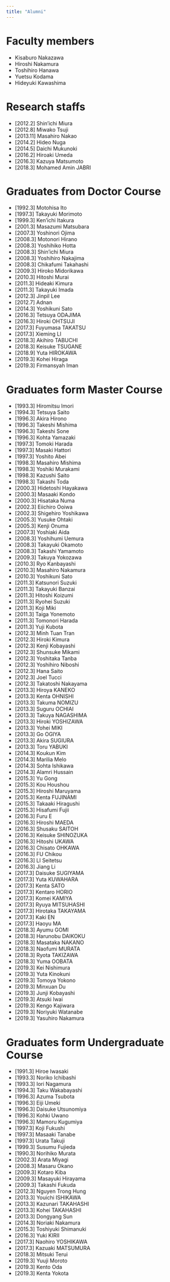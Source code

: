 ```yaml
---
title: "Alumni"
---
```


# Faculty members

- Kisaburo Nakazawa
- Hiroshi Nakamura
- Toshihiro Hanawa
- Yuetsu Kodama
- Hideyuki Kawashima

# Research staffs

- [2012.2] Shin’ichi Miura
- [2012.8] Miwako Tsuji
- [2013.11] Masahiro Nakao
- [2014.2] Hideo Nuga
- [2014.5] Daichi Mukunoki
- [2016.2] Hiroaki Umeda
- [2016.3] Kazuya Matsumoto
- [2018.3] Mohamed Amin JABRI

# Graduates from Doctor Course

- [1992.3] Motohisa Ito
- [1997.3] Takayuki Morimoto
- [1999.3] Ken’ichi Itakura
- [2001.3] Masazumi Matsubara
- [2007.3] Yoshinori Ojima
- [2008.3] Motonori Hirano
- [2008.3] Yoshihiko Hotta
- [2008.3] Shin’ichi Miura
- [2008.3] Yoshihiro Nakajima
- [2008.3] Chikafumi Takahashi
- [2009.3] Hiroko Midorikawa
- [2010.3] Hitoshi Murai
- [2011.3] Hideaki Kimura
- [2011.3] Takayuki Imada
- [2012.3] Jinpil Lee
- [2012.7] Adnan
- [2014.3] Yoshikuni Sato
- [2016.3] Tetsuya ODAJIMA
- [2016.3] Hiroki OHTSUJI
- [2017.3] Fuyumasa TAKATSU
- [2017.3] Xieming LI
- [2018.3] Akihiro TABUCHI
- [2018.3] Keisuke TSUGANE
- [2018.9] Yuta HIROKAWA
- [2019.3] Kohei Hiraga
- [2019.3] Firmansyah Iman

# Graduates form Master Course

- [1993.3] Hiromitsu Imori
- [1994.3] Tetsuya Saito
- [1996.3] Akira Hirono
- [1996.3] Takeshi Mishima
- [1996.3] Takeshi Sone
- [1996.3] Kohta Yamazaki
- [1997.3] Tomoki Harada
- [1997.3] Masaki Hattori
- [1997.3] Yoshito Abei
- [1998.3] Masahiro Mishima
- [1998.3] Yoshiki Murakami
- [1998.3] Kazushi Saito
- [1998.3] Takashi Toda
- [2000.3] Hidetoshi Hayakawa
- [2000.3] Masaaki Kondo
- [2000.3] Hisataka Numa
- [2002.3] Eiichiro Ooiwa
- [2002.3] Shigehiro Yoshikawa
- [2005.3] Yusuke Ohtaki
- [2005.3] Kenji Onuma
- [2007.3] Yoshiaki Aida
- [2008.3] Yoshihumi Uemura
- [2008.3] Takayuki Okamoto
- [2008.3] Takashi Yamamoto
- [2009.3] Takuya Yokozawa
- [2010.3] Ryo Kanbayashi
- [2010.3] Masahiro Nakamura
- [2010.3] Yoshikuni Sato
- [2011.3] Katsunori Suzuki
- [2011.3] Takayuki Banzai
- [2011.3] Hitoshi Koizumi
- [2011.3] Ryohei Suzuki
- [2011.3] Koji Miki
- [2011.3] Taiga Yonemoto
- [2011.3] Tomonori Harada
- [2011.3] Yuji Kubota
- [2012.3] Minh Tuan Tran
- [2012.3] Hiroki Kimura
- [2012.3] Kenji Kobayashi
- [2012.3] Shunsuke Mikami
- [2012.3] Yoshitaka Tanba
- [2012.3] Yoshihiro Niboshi
- [2012.3] Hana Saito
- [2012.3] Joel Tucci
- [2012.3] Takatoshi Nakayama
- [2013.3] Hiroya KANEKO
- [2013.3] Kenta OHNISHI
- [2013.3] Takuma NOMIZU
- [2013.3] Suguru OCHIAI
- [2013.3] Takuya NAGASHIMA
- [2013.3] Hiroki YOSHIZAWA
- [2013.3] Yohei MIKI
- [2013.3] Go OGIYA
- [2013.3] Akira SUGIURA
- [2013.3] Toru YABUKI
- [2014.3] Koukun Kim
- [2014.3] Marilia Melo
- [2014.3] Sohta Ishikawa
- [2014.3] Alamri Hussain
- [2015.3] Yu Gong
- [2015.3] Kou Houshou
- [2015.3] Hiroshi Maruyama
- [2015.3] Kenta FUJINAMI
- [2015.3] Takaaki Hiragushi
- [2015.3] Hisafumi Fujii
- [2016.3] Furu E
- [2016.3] Hiroshi MAEDA
- [2016.3] Shusaku SAITOH
- [2016.3] Keisuke SHINOZUKA
- [2016.3] Hitoshi UKAWA
- [2016.3] Chisato OHKAWA
- [2016.3] FU Chikou
- [2016.3] LI Seitetsu
- [2016.3] Jiang Li
- [2017.3] Daisuke SUGIYAMA
- [2017.3] Yuta KUWAHARA
- [2017.3] Kenta SATO
- [2017.3] Kentaro HORIO
- [2017.3] Komei KAMIYA
- [2017.3] Ryuya MITSUHASHI
- [2017.3] Hirotaka TAKAYAMA
- [2017.3] Kaki EN
- [2017.3] Haoyu MA
- [2018.3] Ayumu GOMI
- [2018.3] Harunobu DAIKOKU
- [2018.3] Masataka NAKANO
- [2018.3] Naofumi MURATA
- [2018.3] Ryota TAKIZAWA
- [2018.3] Yuma OOBATA
- [2019.3] Kei Nishimura
- [2019.3] Yuta Kinokuni
- [2019.3] Tomoya Yokono
- [2019.3] Minxuan Du
- [2019.3] Junji Kobayashi
- [2019.3] Atsuki Iwai
- [2019.3] Kengo Kajiwara
- [2019.3] Noriyuki Watanabe
- [2019.3] Yasuhiro Nakamura

# Graduates form Undergraduate Course

- [1991.3] Hiroe Iwasaki
- [1993.3] Noriko Ichibashi
- [1993.3] Iori Nagamura
- [1994.3] Taku Wakabayashi
- [1996.3] Azuma Tsubota
- [1996.3] Eiji Umeki
- [1996.3] Daisuke Utsunomiya
- [1996.3] Kohki Uwano
- [1996.3] Mamoru Kugumiya
- [1997.3] Koji Fukushi
- [1997.3] Masaaki Tanabe
- [1997.3] Urata Takuji
- [1999.3] Susumu Fujieda
- [1990.3] Norihiko Murata
- [2002.3] Arata Miyagi
- [2008.3] Masaru Okano
- [2009.3] Kotaro Kiba
- [2009.3] Masayuki Hirayama
- [2009.3] Takashi Fukuda
- [2012.3] Nguyen Trong Hung
- [2013.3] Youichi ISHIKAWA
- [2013.3] Kazunari TAKAHASHI
- [2013.3] Kohei TAKAHASHI
- [2013.3] Dongyang Sun
- [2014.3] Noriaki Nakamura
- [2015.3] Toshiyuki Shimanuki
- [2016.3] Yuki KIRII
- [2017.3] Naohiro YOSHIKAWA
- [2017.3] Kazuaki MATSUMURA
- [2018.3] Mitsuki Terui
- [2019.3] Yuuji Moroto
- [2019.3] Kento Oda
- [2019.3] Kenta Yokota
